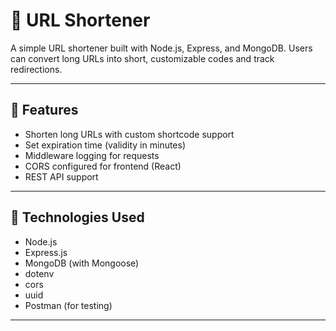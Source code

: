# 🔗 URL Shortener

A simple URL shortener built with Node.js, Express, and MongoDB. Users can convert long URLs into short, customizable codes and track redirections.

---

## 🚀 Features

- Shorten long URLs with custom shortcode support
- Set expiration time (validity in minutes)
- Middleware logging for requests
- CORS configured for frontend (React)
- REST API support

---

## 🧰 Technologies Used

- Node.js
- Express.js
- MongoDB (with Mongoose)
- dotenv
- cors
- uuid
- Postman (for testing)

---





